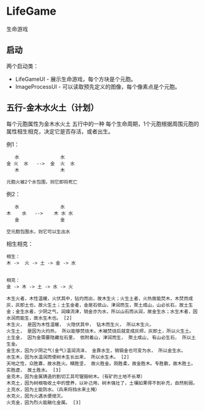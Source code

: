 # LifeGame
生命游戏

## 启动
两个启动类：
* LifeGameUI - 展示生命游戏，每个方块是个元胞。
* ImageProcessUI - 可以读取预先定义的图像，每个像素点是个元胞。


## 五行-金木水火土（计划）
每个元胞属性为金木水火土 五行中的一种
每个生命周期，1个元胞根据周围元胞的属性相生相克，决定它是否存活，或者出生。

例1：
```
   水               水
金 火  水   -->  金  火  水
   木               木

元胞火被2个水包围，则它即将死亡
```

例2：
```
   水               水
木    水   -->    木 水 水 
   金               金

空元胞包围水，则它可以生出水
```

相生相克：
```
相生：
木 ->  火 -> 土 -> 金 -> 水


相克：
金 -> 木 -> 土 -> 水 -> 火

木生火者，木性温暖，火伏其中，钻灼而出，故木生火；火生土者，火热故能焚木，木焚而成灰，灰即土也，故火生土；土生金者，金居石依山，津润而生，聚土成山，山必长石，故土生金；金生水者，少阴之气，润燥流津，销金亦为水，所以山石而从润，故金生水；水生木者，因水润而能生，故水生木也。 [2] 
木生火， 是因为木性温暖， 火隐伏其中， 钻木而生火， 所以木生火。
火生土， 是因为火灼热， 所以能够焚烧木，木被焚烧后就变成灰烬，灰即土，所以火生土。
土生金， 因为金需要隐藏在石里， 依附着山，津润而生， 聚土成山, 有山必生石， 所以土生金。
金生水，因为少阴之气(金气)温润流泽， 金靠水生，销锻金也可变为水， 所以金生水。
水生木，因为水温润而使树木生长出来， 所以水生木。 [2] 
天地之性，众胜寡，故水胜火。精胜坚， 故火胜金。刚胜柔，故金胜木。专胜散，故木胜土。实胜虚， 故土胜水。 [3] 
金克木，因为金属铸造的割切工具可锯毁树木。（有矿的土地不长草）
木克土，因为树根吸收土中的营养，以补己用，树木强壮了，土壤如果得不到补充，自然削弱。
土克水，因为土能防水。（兵来将挡水来土掩）
水克火，因为火遇水便熄灭。
火克金，因为烈火能融化金属。 [3]  
```